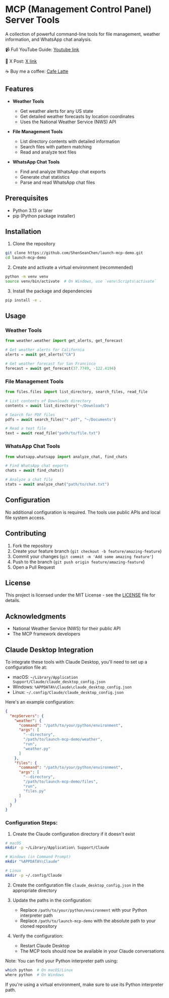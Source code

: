 # MCP (Management Control Panel) Server Tools

A collection of powerful command-line tools for file management, weather information, and WhatsApp chat analysis.

📹 Full YouTube Guide: [Youtube link](https://www.youtube.com/watch?v=sfCBCyNyw7U)

🚀 X Post: [X link](https://x.com/ShenSeanChen/status/1910057838032097688)

☕️ Buy me a coffee: [Cafe Latte](https://buy.stripe.com/5kA176bA895ggog4gh)

## Features

- **Weather Tools**
  - Get weather alerts for any US state
  - Get detailed weather forecasts by location coordinates
  - Uses the National Weather Service (NWS) API

- **File Management Tools**
  - List directory contents with detailed information
  - Search files with pattern matching
  - Read and analyze text files
  
- **WhatsApp Chat Tools**
  - Find and analyze WhatsApp chat exports
  - Generate chat statistics
  - Parse and read WhatsApp chat files

## Prerequisites

- Python 3.13 or later
- pip (Python package installer)

## Installation

1. Clone the repository
```bash
git clone https://github.com/ShenSeanChen/launch-mcp-demo.git
cd launch-mcp-demo
```

2. Create and activate a virtual environment (recommended)
```bash
python -m venv venv
source venv/bin/activate  # On Windows, use `venv\Scripts\activate`
```

3. Install the package and dependencies
```bash
pip install -e .
```

## Usage

### Weather Tools

```python
from weather.weather import get_alerts, get_forecast

# Get weather alerts for California
alerts = await get_alerts("CA")

# Get weather forecast for San Francisco
forecast = await get_forecast(37.7749, -122.4194)
```

### File Management Tools

```python
from files.files import list_directory, search_files, read_file

# List contents of Downloads directory
contents = await list_directory("~/Downloads")

# Search for PDF files
pdfs = await search_files("*.pdf", "~/Documents")

# Read a text file
text = await read_file("path/to/file.txt")
```

### WhatsApp Chat Tools

```python
from whatsapp.whatsapp import analyze_chat, find_chats

# Find WhatsApp chat exports
chats = await find_chats()

# Analyze a chat file
stats = await analyze_chat("path/to/chat.txt")
```

## Configuration

No additional configuration is required. The tools use public APIs and local file system access.

## Contributing

1. Fork the repository
2. Create your feature branch (`git checkout -b feature/amazing-feature`)
3. Commit your changes (`git commit -m 'Add some amazing feature'`)
4. Push to the branch (`git push origin feature/amazing-feature`)
5. Open a Pull Request

## License

This project is licensed under the MIT License - see the [LICENSE](LICENSE) file for details.

## Acknowledgments

- National Weather Service (NWS) for their public API
- The MCP framework developers

## Claude Desktop Integration

To integrate these tools with Claude Desktop, you'll need to set up a configuration file at:
- macOS: `~/Library/Application Support/Claude/claude_desktop_config.json`
- Windows: `%APPDATA%\Claude\claude_desktop_config.json`
- Linux: `~/.config/Claude/claude_desktop_config.json`

Here's an example configuration:

```json
{
  "mcpServers": {
    "weather": {
      "command": "/path/to/your/python/environment",
      "args": [
        "--directory",
        "/path/to/launch-mcp-demo/weather",
        "run",
        "weather.py"
      ]
    },
    "files": {
      "command": "/path/to/your/python/environment",
      "args": [
        "--directory",
        "/path/to/launch-mcp-demo/files",
        "run",
        "files.py"
      ]
    }
  }
}
```

### Configuration Steps:

1. Create the Claude configuration directory if it doesn't exist
```bash
# macOS
mkdir -p ~/Library/Application\ Support/Claude

# Windows (in Command Prompt)
mkdir "%APPDATA%\Claude"

# Linux
mkdir -p ~/.config/Claude
```

2. Create the configuration file `claude_desktop_config.json` in the appropriate directory

3. Update the paths in the configuration:
   - Replace `/path/to/your/python/environment` with your Python interpreter path
   - Replace `/path/to/launch-mcp-demo` with the absolute path to your cloned repository

4. Verify the configuration:
   - Restart Claude Desktop
   - The MCP tools should now be available in your Claude conversations

Note: You can find your Python interpreter path using:
```bash
which python  # On macOS/Linux
where python  # On Windows
```

If you're using a virtual environment, make sure to use its Python interpreter path.
